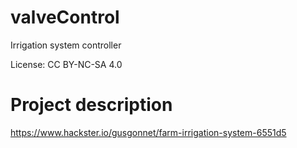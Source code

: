 # valveControl
Irrigation system controller

License: CC BY-NC-SA 4.0

# Project description
https://www.hackster.io/gusgonnet/farm-irrigation-system-6551d5
